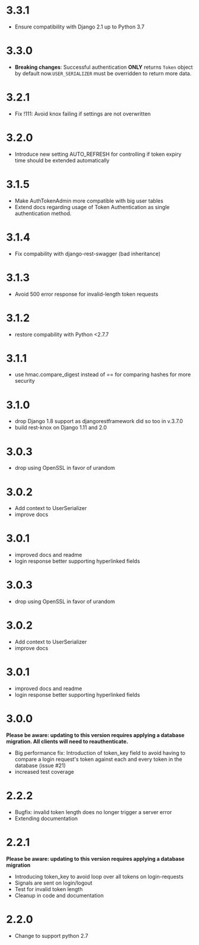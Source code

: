 3.3.1
=====

-   Ensure compatibility with Django 2.1 up to Python 3.7

3.3.0
=====

-   **Breaking changes**: Successful authentication **ONLY** returns
    `Token` object by default
    now.`USER_SERIALIZER` must be overridden to return more
    data.


3.2.1
=====

-   Fix !111: Avoid knox failing if settings are not overwritten

3.2.0
=====

-   Introduce new setting AUTO_REFRESH for controlling if token expiry
    time should be extended automatically

3.1.5
=====

-   Make AuthTokenAdmin more compatible with big user tables
-   Extend docs regarding usage of Token Authentication as single
    authentication method.

3.1.4
=====

-   Fix compability with django-rest-swagger (bad inheritance)

3.1.3
=====

-   Avoid 500 error response for invalid-length token requests

3.1.2
=====

-   restore compability with Python <2.7.7

3.1.1
=====

-   use hmac.compare_digest instead of == for comparing hashes for more
    security

3.1.0
=====

-   drop Django 1.8 support as djangorestframework did so too in v.3.7.0
-   build rest-knox on Django 1.11 and 2.0

3.0.3
=====

-   drop using OpenSSL in favor of urandom

3.0.2
=====

-   Add context to UserSerializer
-   improve docs

3.0.1
=====

-   improved docs and readme
-   login response better supporting hyperlinked fields

3.0.3
=====

-   drop using OpenSSL in favor of urandom

3.0.2
=====

-   Add context to UserSerializer
-   improve docs

3.0.1
=====

-   improved docs and readme
-   login response better supporting hyperlinked fields

3.0.0
=====

**Please be aware: updating to this version requires applying a database
migration. All clients will need to reauthenticate.**

-   Big performance fix: Introduction of token_key field to avoid
    having to compare a login request's token against each and every
    token in the database (issue #21)
-   increased test coverage

2.2.2
=====

-   Bugfix: invalid token length does no longer trigger a server error
-   Extending documentation

2.2.1
=====

**Please be aware: updating to this version requires applying a database
migration**

-   Introducing token_key to avoid loop over all tokens on
    login-requests
-   Signals are sent on login/logout
-   Test for invalid token length
-   Cleanup in code and documentation

2.2.0
=====

-   Change to support python 2.7
